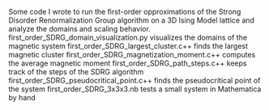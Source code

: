 Some code I wrote to run the first-order opproximations of the Strong Disorder Renormalization Group algorithm on a 3D Ising Model lattice and analyze the domains and scaling behavior. 
first_order_SDRG_domain_visualization.py visualizes the domains of the magnetic system
first_order_SDRG_largest_cluster.c++ finds the largest magnetic cluster
first_order_SDRG_magnetization_moment.c++ computes the average magnetic moment
first_order_SDRG_path_steps.c++ keeps track of the steps of the SDRG algorithm
first_order_SDRG_pseudocritical_point.c++ finds the pseudocritical point of the system
first_order_SDRG_3x3x3.nb tests a small system in Mathematica by hand
